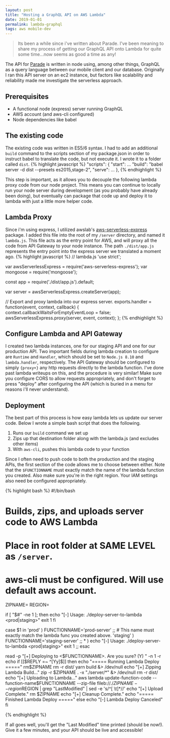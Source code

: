 ```yaml
---
layout: post
title: "Hosting a GraphQL API on AWS Lambda"
date: 2019-01-01
permalink: lambda-graphql
tags: aws mobile-dev
---
```


> Its been a while since i've written about Parade. I've been meaning to share my
> process of getting our GraphQL API onto Lambda for quite some time...now seems as good a time
> as any!

The API for [Parade](https://parade.events/) is written in node using, among other things, GraphQL as a query language between
our mobile client and our database. Originally I ran this API server on an ec2 instance, but factors like scalability and reliability
made me investigate the serverless approach.

## Prerequisites

- A functional node (express) server running GraphQL
- AWS account (and aws-cli configured)
- Node dependencies like babel

## The existing code

The existing code was written in ES5/6 syntax. I had to add an additional `build` command to the
scripts section of my package.json in order to instruct babel to translate the code, but not execute it. I wrote it to a folder called
`dist`.
{% highlight javascript %}
"scripts": {
"start": ...
"build": "babel server -d dist --presets es2015,stage-2",
"serve": ...
},
{% endhighlight %}

This step is important, as it allows you to decouple the following lambda proxy code from our node project. This means you can
continue to locally run your node server during development (as you probably have already been doing), but eventually can package that code up and deploy it to lambda with just a little more helper code.

## Lambda Proxy

Since i'm using express, I utilized awslab's [aws-serverless-express](https://github.com/awslabs/aws-serverless-express) package. I added this file into the root of my `/server` directory, and named it `lambda.js`. This file acts as the entry point for AWS, and will proxy all the code from API Gateway to your node instance. The path `./dist/app.js` represents the entry point into the express server we translated a moment ago.
{% highlight javascript %}
// lambda.js
'use strict';

var awsServerlessExpress = require('aws-serverless-express');
var mongoose = require('mongoose');

const app = require('./dist/app.js').default;

var server = awsServerlessExpress.createServer(app);

// Export and proxy lambda into our express server.
exports.handler = function(event, context, callback) {
context.callbackWaitsForEmptyEventLoop = false;
awsServerlessExpress.proxy(server, event, context);
};
{% endhighlight %}

## Configure Lambda and API Gateway

I created two lambda instances, one for our staging API and one for our production API. Two important fields during lambda creation to configure are `Runtime` and `Handler`, which should be set to `Node.js 8.10` and `lambda.handler`, respectively. The API Gateway should be configured to simply `{proxy+}` any http requests directly to the lambda function. I've done past lambda writeups on this, and the procedure is very similar! Make sure you configure CORS to allow requests appropriately, and don't forget to press "deploy" after configuring the API (which is buried in a menu for reasons i'll never understand).

## Deployment

The best part of this process is how easy lambda lets us update our server code. Below I wrote a simple bash script that does the following.

1. Runs our `build` command we set up
2. Zips up that destination folder along with the lambda.js (and excludes other items)
3. With `aws-cli`, pushes this lambda code to your function

Since I often need to push code to both the production and the staging APIs, the first section of the code allows me to choose between either. Note that the `$FUNCTIONNAME` must exactly match the name of the lambda function you created. Also make sure you're in the right region. Your IAM settings also need be configured appropriately.

{% highlight bash %}
#!/bin/bash

# Builds, zips, and uploads server code to AWS Lambda

# Place in root folder at SAME LEVEL as `/server`.

# aws-cli must be configured. Will use default aws account.

ZIPNAME=<ANY NAME>
REGION=<YOUR REGION>

if [ "$#" -ne 1 ]; then
echo "[-] Usage: ./deploy-server-to-lambda <prod|staging>"
exit 1
fi

case \$1 in
'prod' )
FUNCTIONNAME='prod-server' ;; # This name must exactly match the lambda func you created above.
'staging' )
FUNCTIONNAME='staging-server' ;; \* )
echo "[-] Usage: ./deploy-server-to-lambda <prod|staging>"
exit 1
;;
esac

read -p "[+] Deploying to <$FUNCTIONNAME>. Are you sure? (Y) " -n 1 -r
echo
if [[$REPLY =~ ^[Yy]$]]
then
echo "===== Running Lambda Deploy ====="
rm$ZIPNAME
rm -r dist/
yarn build &> /dev/null
echo "[+] Zipping Lambda Build..."
zip -r $ZIPNAME . -x "./server/*" &> /dev/null
rm -r dist/
echo "[+] Uploading to Lambda..."
aws lambda  update-function-code --function-name$FUNCTIONNAME --zip-file fileb://./$ZIPNAME --region$REGION | grep "LastModified" | sed -e 's/^[ \t]\*//'
echo "[+] Upload Complete."
rm \$ZIPNAME
echo "[+] Cleanup Complete."
echo "===== Finished Lambda Deploy ====="
else
echo "[-] Lambda Deploy Canceled"
fi

{% endhighlight %}

If all goes well, you'll get the "Last Modified" time printed (should be now!). Give it a few minutes, and your API should be live and accessible!
